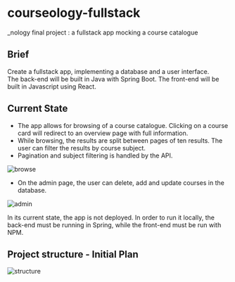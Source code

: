 # courseology-fullstack
_nology final project : a fullstack app mocking a course catalogue

## Brief
Create a fullstack app, implementing a database and a user interface.<br>
The back-end will be built in Java with Spring Boot. The front-end will be built in Javascript using React.

## Current State
- The app allows for browsing of a course catalogue. Clicking on a course card will redirect to an overview page with full information.
- While browsing, the results are split between pages of ten results. The user can filter the results by course subject.
- Pagination and subject filtering is handled by the API.

![browse](https://i.imgur.com/F390uWP.png)

- On the admin page, the user can delete, add and update courses in the database.<br>

![admin](https://i.imgur.com/YdOkC5D.png)

In its current state, the app is not deployed. In order to run it locally, the back-end must be running in Spring, while the front-end must be run with NPM.

## Project structure - Initial Plan
![structure](https://i.imgur.com/ziY7UcU.png)
